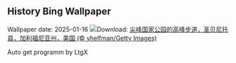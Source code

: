 ## History Bing Wallpaper
Wallpaper date: 2025-01-16
![](https://www.bing.com/th?id=OHR.PinnaclesPeaks_ZH-CN1603877182_UHD.jpg&w=1000)Download: [尖峰国家公园的高峰步道，圣贝尼托县，加利福尼亚州，美国 (© yhelfman/Getty Images)](https://www.bing.com/th?id=OHR.PinnaclesPeaks_ZH-CN1603877182_UHD.jpg)

Auto get programm by LtgX
